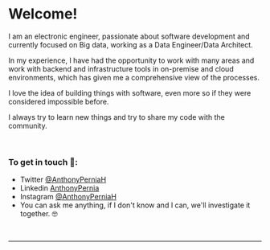 <link rel="preconnect" href="https://fonts.gstatic.com">
<link href="https://fonts.googleapis.com/css2?family=Roboto:ital,wght@0,100;0,300;1,100&display=swap" rel="stylesheet">

<div>
<h1>Welcome!</h1> 
</div>

<p>I am an electronic engineer, passionate about software development and currently focused on Big data, working as a Data Engineer/Data Architect.</p>
<p>In my experience, I have had the opportunity to work with many areas and work with backend and infrastructure tools in on-premise and cloud environments, which has given me a comprehensive view of the processes.</p>
<p>I love the idea of building things with software, even more so if they were considered impossible before.</p>
<p>I always try to learn new things and try to share my code with the community.</p>

<br/>
<h3>To get in touch 💬:</h3>
<ul>
<li>Twitter <a href="https://twitter.com/AnthonyPerniaH">@AnthonyPerniaH</a></li>
<li>Linkedin <a href="https://www.linkedin.com/in/anthonypernia/">AnthonyPernia</a></li>
<li>Instagram <a href="https://www.instagram.com/anthonyperniah/">@AnthonyPerniaH</a></li>
<li>You can ask me anything, if I don't know and I can, we'll investigate it together. 🤓</li>
</ul>
<br>


</div>

<hr>

